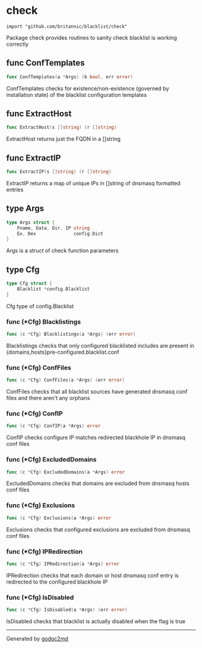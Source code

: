 
# check
    import "github.com/britannic/blacklist/check"

Package check provides routines to sanity check blacklist is working correctly






## func ConfTemplates
``` go
func ConfTemplates(a *Args) (b bool, err error)
```
ConfTemplates checks for existence/non-existence (governed by installation state) of the blacklist configuration templates


## func ExtractHost
``` go
func ExtractHost(s []string) (r []string)
```
ExtractHost returns just the FQDN in a []string


## func ExtractIP
``` go
func ExtractIP(s []string) (r []string)
```
ExtractIP returns a map of unique IPs in []string of dnsmasq formatted entries



## type Args
``` go
type Args struct {
    Fname, Data, Dir, IP string
    Ex, Dex              config.Dict
}
```
Args is a struct of check function parameters











## type Cfg
``` go
type Cfg struct {
    Blacklist *config.Blacklist
}
```
Cfg type of config.Blacklist











### func (\*Cfg) Blacklistings
``` go
func (c *Cfg) Blacklistings(a *Args) (err error)
```
Blacklistings checks that only configured blacklisted includes are present in {domains,hosts}pre-configured.blacklist.conf



### func (\*Cfg) ConfFiles
``` go
func (c *Cfg) ConfFiles(a *Args) (err error)
```
ConfFiles checks that all blacklist sources have generated dnsmasq conf files and there aren't any orphans



### func (\*Cfg) ConfIP
``` go
func (c *Cfg) ConfIP(a *Args) error
```
ConfIP checks configure IP matches redirected blackhole IP in dnsmasq conf files



### func (\*Cfg) ExcludedDomains
``` go
func (c *Cfg) ExcludedDomains(a *Args) error
```
ExcludedDomains checks that domains are excluded from dnsmasq hosts conf files



### func (\*Cfg) Exclusions
``` go
func (c *Cfg) Exclusions(a *Args) error
```
Exclusions checks that configured exclusions are excluded from dnsmasq conf files



### func (\*Cfg) IPRedirection
``` go
func (c *Cfg) IPRedirection(a *Args) error
```
IPRedirection checks that each domain or host dnsmasq conf entry is redirected to the configured blackhole IP



### func (\*Cfg) IsDisabled
``` go
func (c *Cfg) IsDisabled(a *Args) (err error)
```
IsDisabled checks that blacklist is actually disabled when the flag is true









- - -
Generated by [godoc2md](http://godoc.org/github.com/davecheney/godoc2md)